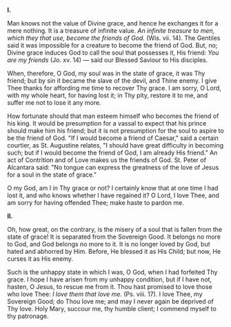 
**I\.**

Man knows not the value of Divine grace, and hence he exchanges it for a mere nothing. It is a treasure of infinite value. *An infinite treasure to men, which they that use, become the friends of God.* (Wis. vii. 14). The Gentiles said it was impossible for a creature to become the friend of God. But, no; Divine grace induces God to call the soul that possesses it, His friend: *You are my friends* (Jo. xv. 14) — said our Blessed Saviour to His disciples.

When, therefore, O God, my soul was in the state of grace, it was Thy friend; but by sin it became the slave of the devil, and Thine enemy. I give Thee thanks for affording me time to recover Thy grace. I am sorry, O Lord, with my whole heart, for having lost it; in Thy pity, restore it to me, and suffer me not to lose it any more.

How fortunate should that man esteem himself who becomes the friend of his king. It would be presumption for a vassal to expect that his prince should make him his friend; but it is not presumption for the soul to aspire to be the friend of God. \"If I would become a friend of Caesar,\" said a certain courtier, as St. Augustine relates, \"I should have great difficulty in becoming such; but if I would become the friend of God, I am already His friend.\" An act of Contrition and of Love makes us the friends of God. St. Peter of Alcantara said: \"No tongue can express the greatness of the love of Jesus for a soul in the state of grace.\"

O my God, am I in Thy grace or not? I certainly know that at one time I had lost it, and who knows whether I have regained it? O Lord, I love Thee, and am sorry for having offended Thee; make haste to pardon me.

**II\.**

Oh, how great, on the contrary, is the misery of a soul that is fallen from the state of grace! It is separated from the Sovereign Good. It belongs no more to God, and God belongs no more to it. It is no longer loved by God, but hated and abhorred by Him. Before, He blessed it as His Child; but now, He curses it as His enemy.

Such is the unhappy state in which I was, O God, when I had forfeited Thy grace. I hope I have arisen from my unhappy condition, but if I have not, hasten, O Jesus, to rescue me from it. Thou hast promised to love those who love Thee: *I love them that love me.* (Ps. viii. 17). I love Thee, my Sovereign Good; do Thou love me; and may I never again be deprived of Thy love. Holy Mary, succour me, thy humble client; I commend myself to thy patronage.

